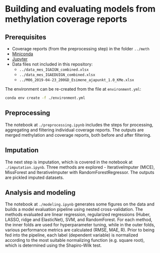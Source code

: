 # Building and evaluating models from methylation coverage reports

## Prerequisites

* Coverage reports (from the preprocessing step) in the folder `../meth`
* [Miniconda](https://docs.conda.io/en/latest/miniconda.html)
* [Jupyter](https://jupyter.org/install)
* Data files not included in this repository:
  * `../data_mes_IGAIGN_combined.xlsx`
  * `../data_mes_IGAEDUIGN_combined.xlsx`
  * `../M06_2019-04-23_200GD_Esimene_ajapunkt_1.0_KMe.xlsx`

The environment can be re-created from the file at `environment.yml`:

```bash
conda env create -f ./environment.yml
```

## Preprocessing

The notebook at `./preprocessing.ipynb` includes the steps for processing, aggregating and filtering individual coverage reports. The outputs are merged methylation and coverage reports, both before and after filtering.

## Imputation

The next step is imputation, which is covered in the notebook at `./imputation.ipynb`. Three methods are explored - IterativeImputer (MICE), MissForest and IterativeImputer with RandomForestRegressor. The outputs are pickled imputed datasets.

## Analysis and modeling

The notebook at `./modeling.ipynb` generates some figures on the data and builds a model evaluation pipeline using nested cross-validation. The methods evaluated are linear regression, regularized regressions (Huber, LASSO, ridge and ElasticNet), SVM, and RandomForest. For each method, the inner folds are used for hyperparameter tuning, while in the outer folds, various performance metrics are calculated (RMSE, MAE, R). Prior to being fed into the pipeline, each label (dependent variable) is normalized according to the most suitable normalizing function (e.g. square root), which is determined using the Shapiro-Wilk test.

